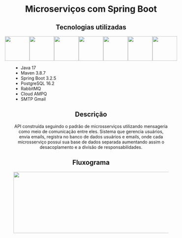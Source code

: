 <h1 align="center">Microserviços com Spring Boot</h1>
<h2 align="center">Tecnologias utilizadas</h2>
<div style="display: flex; justify-content: center;">
    <img src="https://github.com/joaopaulocunhafaria/springboot-microservices/assets/138056835/7f997164-4fe3-40f4-ad6a-8f68bb91df2f" height="80px">
    <img src="https://github.com/joaopaulocunhafaria/springboot-microservices/assets/138056835/8a3a6719-97e3-43a3-ad79-86d85e6b6455" height="80px">
    <img src="https://github.com/joaopaulocunhafaria/springboot-microservices/assets/138056835/0e5a3c52-802e-41c4-8638-c87bdf2d7c5a" height="80px">
    <img src="https://github.com/joaopaulocunhafaria/springboot-microservices/assets/138056835/b7a1e525-7262-410d-bcee-4c6df7b099f2" height="80px">
    <img src="https://github.com/joaopaulocunhafaria/springboot-microservices/assets/138056835/0a677dff-1ad6-4a98-8647-01708c0c4daa" height="80px">
    <img src="https://github.com/joaopaulocunhafaria/springboot-microservices/assets/138056835/d85773f1-aeb4-4b8a-ae7c-4f352b1da1c4" height="80px">
    <img src="https://github.com/joaopaulocunhafaria/springboot-microservices/assets/138056835/792400fe-a0f9-41c3-ab31-26bacde60dba" height="80px">
</div>
<ul>
    <li>Java 17</li>
    <li>Maven 3.8.7</li>
    <li>Spring Boot 3.2.5</li>
    <li>PostgreSQL 16.2</li>
    <li>RabbitMQ</li>
    <li>Cloud AMPQ</li>
    <li>SMTP Gmail</li>
</ul>
<h2 align="center">Descrição</h2>
<p align="center">API construída seguindo o padrão de microsserviços utilizando mensageria como meio de comunicação entre eles. Sistema que gerencia usuários, envia emails, registra no banco de dados usuários e emails, onde cada microsserviço possui sua base de dados separada aumentando assim o desacoplamento e a divisão de responsabilidades.</p>
<h2 align="center">Fluxograma</h2>
<div align="center">
    <img src="https://github.com/joaopaulocunhafaria/springboot-microservices/assets/138056835/7f5276ff-75ba-427c-95f8-8a9946693b2a" height="200px" width="600px">
</div>
